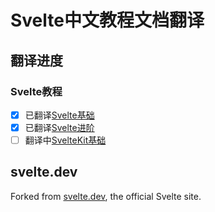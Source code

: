 # Svelte中文教程文档翻译 

## 翻译进度
### Svelte教程
- [x] 已翻译[Svelte基础](https://svelte.docs.tianlang.tech/tutorial/svelte/welcome-to-svelte)
- [x] 已翻译[Svelte进阶](https://svelte.docs.tianlang.tech/tutorial/svelte/raw-state)
- [ ] 翻译中[SvelteKit基础](https://svelte.docs.tianlang.tech/tutorial/kit/introducing-sveltekit)

## svelte.dev

Forked from [svelte.dev](https://svelte.dev), the official Svelte site.
